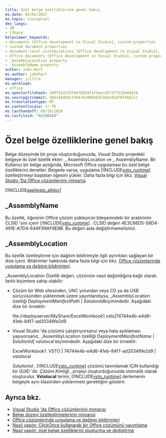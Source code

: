 ```yaml
---
title: Özel belge özelliklerine genel bakış
ms.date: 02/02/2017
ms.topic: conceptual
dev_langs:
- VB
- CSharp
helpviewer_keywords:
- documents [Office development in Visual Studio], custom properties
- custom document properties
- document-level customizations [Office development in Visual Studio], custom properties
- Office documents [Office development in Visual Studio], custom properties
- _AssemblyLocation property
- _AssemblyName property
author: John-Hart
ms.author: johnhart
manager: jillfra
ms.workload:
- office
ms.openlocfilehash: 3d9fd14753f447b929faf5aecd37277529e0dd19
ms.sourcegitcommit: 566144d59c376474c09bbb55164c01d70f4b621c
ms.translationtype: MT
ms.contentlocale: tr-TR
ms.lasthandoff: 09/19/2020
ms.locfileid: "92298458"
---
```

# <a name="custom-document-properties-overview"></a>Özel belge özelliklerine genel bakış

Belge düzeyinde bir proje oluşturduğunuzda, Visual Studio projedeki belgeye iki özel özellik ekler: \_ AssemblyLocation ve \_ AssemblyName. Bir Kullanıcı bir belge açtığında, Microsoft Office uygulaması bu özel belge özelliklerini denetler. Belgede varsa, uygulama [!INCLUDE[vsto_runtime](../vsto/includes/vsto-runtime-md.md)] özelleştirmeyi başlatan öğesini yükler. Daha fazla bilgi için bkz. [Visual Studio 'Da Office çözümlerinin mimarisi](../vsto/architecture-of-office-solutions-in-visual-studio.md).

 [!INCLUDE[appliesto_alldoc](../vsto/includes/appliesto-alldoc-md.md)]

## <a name="_assemblyname"></a>\_AssemblyName

Bu özellik, öğesinin Office çözüm yükleyicisi bileşenindeki bir arabirimin CLSID 'sini içerir [!INCLUDE[vsto_runtime](../vsto/includes/vsto-runtime-md.md)] . CLSID değeri 4E3C66D5-58D4-491E-A7D4-64AF99AF6E8B. Bu değeri asla değiştirmemelisiniz.

## <a name="_assemblylocation"></a>\_AssemblyLocation

Bu özellik özelleştirme için dağıtım bildirimiyle ilgili ayrıntıları sağlayan bir dize içerir. Bildirimler hakkında daha fazla bilgi için bkz. [Office çözümlerinde uygulama ve dağıtım bildirimleri](../vsto/application-and-deployment-manifests-in-office-solutions.md).

 \_AssemblyLocation Özellik değeri, çözümün nasıl dağıtıldığına bağlı olarak farklı biçimlere sahip olabilir:

- Çözüm bir Web sitesinden, UNC yolundan veya CD ya da USB sürücüsünden yüklenmek üzere yayımlandıysa, _AssemblyLocation özelliği *DeploymentManifestPath* | *SolutionId*biçimindedir. Aşağıdaki dize bir örnektir:

     file://deployserver/MyShare/ExcelWorkbook1.vsto|74744e4b-e4d6-41eb-84f7-ad20346fe2d9

- Visual Studio 'da çözümü çalıştırıyorsanız veya hata ayıklaması yapıyorsanız, _AssemblyLocation özelliği *DeploymentManifestName* | *SolutionId*| vstolocal biçimindedir. Aşağıdaki dize bir örnektir:

     ExcelWorkbook1. VSTO | 74744e4b-e4d6-41eb-84f7-ad20346fe2d9 | vstolocal

  *SolutionId* , [!INCLUDE[vsto_runtime](../vsto/includes/vsto-runtime-md.md)] çözümü tanımlamak IÇIN kullandığı bir GUID 'dir. *Çözüm Kimliği* , projeyi oluşturduğunuzda otomatik olarak oluşturulur. **Vstolocal** terimi, [!INCLUDE[vsto_runtime](../vsto/includes/vsto-runtime-md.md)] derlemenin belgeyle aynı klasörden yüklenmesi gerektiğini gösterir.

## <a name="see-also"></a>Ayrıca bkz.

- [Visual Studio 'da Office çözümlerinin mimarisi](../vsto/architecture-of-office-solutions-in-visual-studio.md)
- [Belge düzeyi özelleştirmelerinin mimarisi](../vsto/architecture-of-document-level-customizations.md)
- [Office çözümlerinde uygulama ve dağıtım bildirimleri](../vsto/application-and-deployment-manifests-in-office-solutions.md)
- [Nasıl yapılır: ClickOnce kullanarak bir Office çözümünü yayımlama](/previous-versions/bb386095(v=vs.110))
- [Nasıl yapılır: özel belge özelliklerini oluşturma ve değiştirme](../vsto/how-to-create-and-modify-custom-document-properties.md)